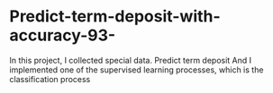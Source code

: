 # Predict-term-deposit-with-accuracy-93-
In this project, I collected special data. Predict term deposit        And I implemented one of the supervised learning processes, which is the classification process
